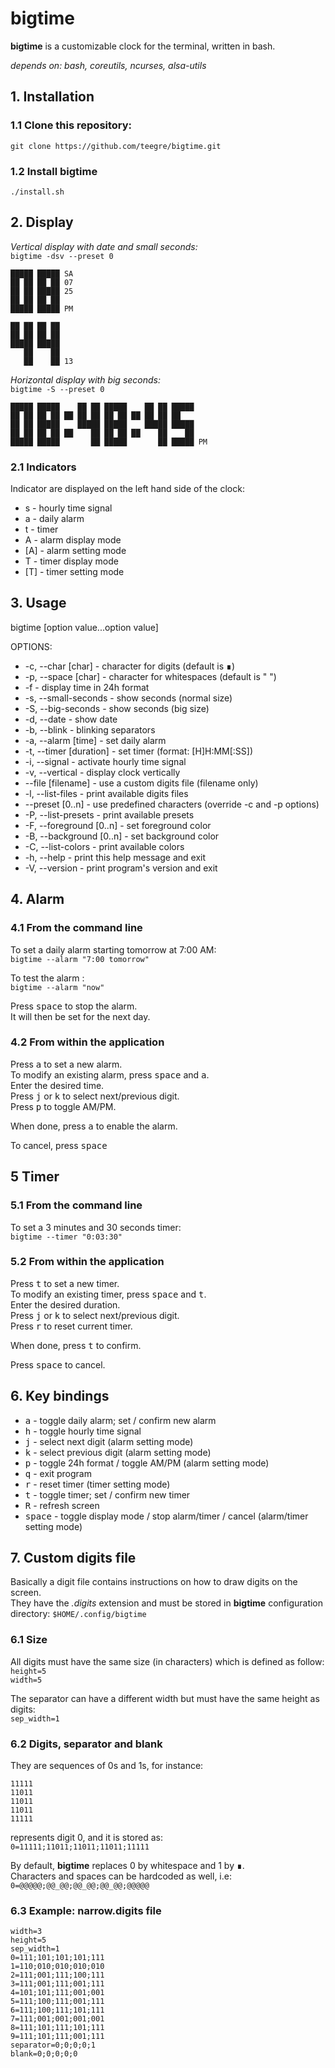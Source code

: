 # **bigtime**

**bigtime** is a customizable clock for the terminal, written in bash.

*depends on: bash, coreutils, ncurses, alsa-utils*

## 1. Installation

### 1.1 Clone this repository:

`git clone https://github.com/teegre/bigtime.git`

### 1.2 Install **bigtime**

`./install.sh`

## 2. Display

*Vertical display with date and small seconds:*  
`bigtime -dsv --preset 0`  
```
█████ █████ SA
██ ██ ██ ██ 07
██ ██ █████ 25
██ ██ ██ ██
█████ █████ PM

██ ██ ██ ██
██ ██ ██ ██
█████ █████
   ██    ██
   ██    ██ 13
```

*Horizontal display with big seconds:*  
`bigtime -S --preset 0`
```
█████ █████    ██ ██ █████    ██ ██ █████
██ ██ ██ ██ ██ ██ ██ ██ ██ ██ ██ ██ ██
██ ██ █████    █████ █████    █████ █████
██ ██ ██ ██ ██    ██ ██ ██ ██    ██    ██
█████ █████       ██ █████       ██ █████ PM
```

### 2.1 Indicators
Indicator are displayed on the left hand side of the clock:

* s   - hourly time signal
* a   - daily alarm
* t   - timer
* A - alarm display mode
* [A] - alarm setting mode
* T - timer display mode
* [T] - timer setting mode

## 3. Usage

bigtime [option value...option value]

OPTIONS:

* -c, --char [char]        - character for digits (default is ∎)
* -p, --space [char]       - character for whitespaces (default is " ")
* -f                       - display time in 24h format
* -s, --small-seconds      - show seconds (normal size)
* -S, --big-seconds        - show seconds (big size)
* -d, --date               - show date
* -b, --blink              - blinking separators
* -a, --alarm [time]       - set daily alarm
* -t, --timer [duration]   - set timer (format: [H]H:MM[:SS])
* -i, --signal             - activate hourly time signal
* -v, --vertical           - display clock vertically
* --file [filename]        - use a custom digits file (filename only)
* -l, --list-files         - print available digits files
* --preset [0..n]          - use predefined characters (override -c and -p options)
* -P, --list-presets       - print available presets
* -F, --foreground [0..n]  - set foreground color
* -B, --background [0..n]  - set background color
* -C, --list-colors        - print available colors
* -h, --help               - print this help message and exit
* -V, --version            - print program's version and exit

## 4. Alarm

### 4.1 From the command line
To set a daily alarm starting tomorrow at 7:00 AM:  
`bigtime --alarm "7:00 tomorrow"`

To test the alarm :  
`bigtime --alarm "now"`

Press <kbd>space</kbd> to stop the alarm.  
It will then be set for the next day.

### 4.2 From within the application

Press <kbd>a</kbd> to set a new alarm.  
To modify an existing alarm, press <kbd>space</kbd> and <kbd>a</kbd>.  
Enter the desired time.  
Press <kbd>j</kbd> or <kbd>k</kbd> to select next/previous digit.  
Press <kbd>p</kbd> to toggle AM/PM.

When done, press <kbd>a</kbd> to enable the alarm.

To cancel, press <kbd>space</kbd>

## 5 Timer

### 5.1 From the command line
To set a 3 minutes and 30 seconds timer:  
`bigtime --timer "0:03:30"`

### 5.2 From within the application

Press <kbd>t</kbd> to set a new timer.  
To modify an existing timer, press <kbd>space</kbd> and <kbd>t</kbd>.  
Enter the desired duration.  
Press <kbd>j</kbd> or <kbd>k</kbd> to select next/previous digit.  
Press <kbd>r</kbd> to reset current timer.

When done, press <kbd>t</kbd> to confirm.

Press <kbd>space</kbd> to cancel.


## 6. Key bindings

* <kbd>a</kbd>     - toggle daily alarm; set / confirm new alarm
* <kbd>h</kbd>     - toggle hourly time signal
* <kbd>j</kbd>     - select next digit (alarm setting mode)
* <kbd>k</kbd>     - select previous digit (alarm setting mode)
* <kbd>p</kbd>     - toggle 24h format / toggle AM/PM (alarm setting mode)
* <kbd>q</kbd>     - exit program
* <kbd>r</kbd>     - reset timer (timer setting mode)
* <kbd>t</kbd>     - toggle timer; set / confirm new timer
* <kbd>R</kbd>     - refresh screen
* <kbd>space</kbd> - toggle display mode / stop alarm/timer / cancel (alarm/timer setting mode)

## 7. Custom digits file

Basically a digit file contains instructions on how to draw digits on the screen.  
They have the *.digits* extension and must be stored in **bigtime** configuration  
directory: `$HOME/.config/bigtime`

### 6.1 Size

All digits must have the same size (in characters) which is defined as follow:  
`height=5`  
`width=5`

The separator can have a different width but must have the same height as digits:  
`sep_width=1`

### 6.2 Digits, separator and blank

They are sequences of 0s and 1s, for instance:  

```
11111
11011
11011
11011
11111
```  
represents digit 0, and it is stored as:  
`0=11111;11011;11011;11011;11111`

By default, **bigtime** replaces 0 by whitespace and 1 by ∎.  
Characters and spaces can be hardcoded as well, i.e:  
`0=@@@@@;@@_@@;@@_@@;@@_@@;@@@@@`

### 6.3 Example: narrow.digits file

```
width=3
height=5
sep_width=1
0=111;101;101;101;111
1=110;010;010;010;010
2=111;001;111;100;111
3=111;001;111;001;111
4=101;101;111;001;001
5=111;100;111;001;111
6=111;100;111;101;111
7=111;001;001;001;001
8=111;101;111;101;111
9=111;101;111;001;111
separator=0;0;0;0;1
blank=0;0;0;0;0
```

